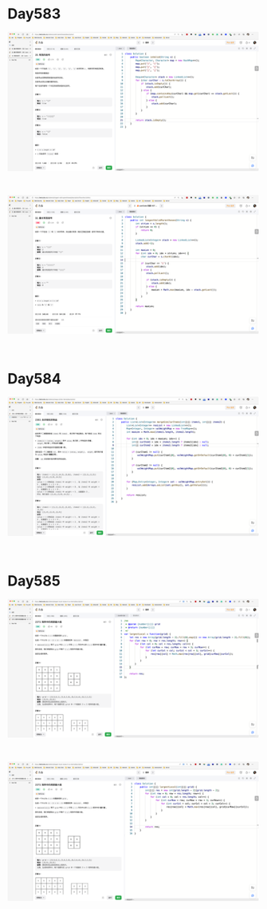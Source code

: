 # Day583

![day583-01](assets/day583-01.png)

&nbsp;

![day583-02](assets/day583-02.png)

&nbsp;

# Day584

![day584](assets/day584.png)

&nbsp;

# Day585

![day585-01](assets/day585-01.png)

&nbsp;

![day585-02](assets/day585-02.png)





